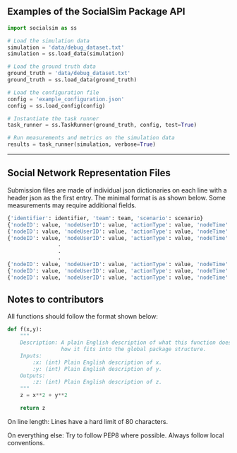 ## Examples of the SocialSim Package API

```python
import socialsim as ss

# Load the simulation data
simulation = 'data/debug_dataset.txt'
simulation = ss.load_data(simulation)

# Load the ground truth data
ground_truth = 'data/debug_dataset.txt'
ground_truth = ss.load_data(ground_truth)

# Load the configuration file 
config = 'example_configuration.json'
config = ss.load_config(config)

# Instantiate the task runner 
task_runner = ss.TaskRunner(ground_truth, config, test=True)

# Run measurements and metrics on the simulation data
results = task_runner(simulation, verbose=True)
```
_______________________________________________________________________________

## Social Network Representation Files

Submission files are made of individual json dictionaries on each line with a
header json as the first entry. The minimal format is as shown below. Some 
measurements may require additional fields.

```python
{'identifier': identifier, 'team': team, 'scenario': scenario}
{'nodeID': value, 'nodeUserID': value, 'actionType': value, 'nodeTime': value, 'platform': platform}
{'nodeID': value, 'nodeUserID': value, 'actionType': value, 'nodeTime': value, 'platform': platform}
{'nodeID': value, 'nodeUserID': value, 'actionType': value, 'nodeTime': value, 'platform': platform}
                .                                                               .
                .                                                               .
                .                                                               .
{'nodeID': value, 'nodeUserID': value, 'actionType': value, 'nodeTime': value, 'platform': platform}
{'nodeID': value, 'nodeUserID': value, 'actionType': value, 'nodeTime': value, 'platform': platform}
{'nodeID': value, 'nodeUserID': value, 'actionType': value, 'nodeTime': value, 'platform': platform}
```

## Notes to contributors

All functions should follow the format shown below:

```python
def f(x,y):
    """
    Description: A plain English description of what this function does and
                 how it fits into the global package structure.
    Inputs:
        :x: (int) Plain English description of x.
        :y: (int) Plain English description of y.
    Outputs:
        :z: (int) Plain English description of z.
    """
    z = x**2 + y**2

    return z
```

On line length: Lines have a hard limit of 80 characters.

On everything else: Try to follow PEP8 where possible. Always follow local
conventions.
